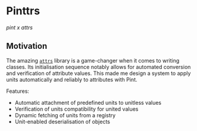 # Pinttrs

*pint x attrs*

## Motivation

The amazing [`attrs`](https://www.attrs.org) library is a game-changer when it 
comes to writing classes. Its initialisation sequence notably allows for 
automated conversion and verification of attribute values. This made me design
a system to apply units automatically and reliably to attributes with Pint.

Features:

- Automatic attachment of predefined units to unitless values
- Verification of units compatibility for united values
- Dynamic fetching of units from a registry
- Unit-enabled deserialisation of objects
